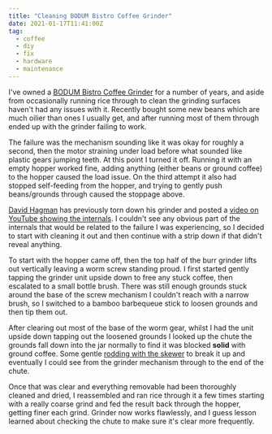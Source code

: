 ```yaml
---
title: "Cleaning BODUM Bistro Coffee Grinder"
date: 2021-01-17T11:41:00Z
tag:
  - coffee
  - diy
  - fix
  - hardware
  - maintenance
---
```


I've owned a [BODUM Bistro Coffee Grinder][bodum product] for a number of years, and aside from occasionally running rice through to clean the grinding surfaces haven't had any issues with it. Recently bought some new beans which are much oilier than ones I usually get, and after running most of them through ended up with the grinder failing to work.

The failure was the mechanism sounding like it was okay for roughly a second, then the motor straining under load before what sounded like plastic gears jumping teeth. At this point I turned it off. Running it with an empty hopper worked fine, adding anything (either beans or ground coffee) to the hopper caused the load issue. On the third attempt it also had stopped self-feeding from the hopper, and trying to gently push beans/grounds through caused the stoppage above.

[David Hagman][] has previously torn down his grinder and posted a [video on YouTube showing the internals][youtube teardown]. I couldn't see any obvious part of the internals that would be related to the failure I was experiencing, so I decided to start with cleaning it out and then continue with a strip down if that didn't reveal anything.

To start with the hopper came off, then the top half of the burr grinder lifts out vertically leaving a worm screw standing proud. I first started gently tapping the grinder unit upside down to free any stuck coffee, then escalated to a small bottle brush. There was still enough grounds stuck around the base of the screw mechanism I couldn't reach with a narrow brush, so I switched to a bamboo barbequeue stick to loosen grounds and then tip them out.

After clearing out most of the base of the worm gear, whilst I had the unit upside down tapping out the loosened grounds I looked up the chute the grounds fall down into the jar normally to find it was blocked **solid** with ground coffee. Some gentle [rodding with the skewer][rodding video] to break it up and eventually I could see from the grinder mechanism through to the end of the chute.

Once that was clear and everything removable had been thoroughly cleaned and dried, I reassembled and ran rice through it a few times starting with a really coarse grind and fed the result back through the hopper, getting finer each grind. Grinder now works flawlessly, and I guess lesson learned about checking the chute to make sure it's clear more frequently.

[bodum product]: https://www.bodum.com/gb/en/10903-01uk-3-bistro
[David Hagman]: https://www.youtube.com/user/HagmanDavid
[youtube teardown]: https://www.youtube.com/watch?v=w_Kl8Aw8iDU
[rodding video]: https://www.youtube.com/watch?v=GSLTfRShSHY
